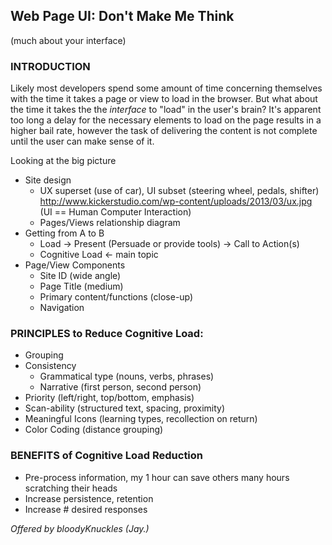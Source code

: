 ## Web Page UI: Don't Make Me Think 
(much about your interface)

### INTRODUCTION

Likely most developers spend some amount of time concerning themselves with the time it takes a page or view to load in the browser. But what about the time it takes the the *interface* to "load" in the user's brain? It's apparent too long a delay for the necessary elements to load on the page results in a higher bail rate, however the task of delivering the content is not complete until the user can make sense of it.

Looking at the big picture
- Site design
  - UX superset (use of car), UI subset (steering wheel, pedals, shifter)
    http://www.kickerstudio.com/wp-content/uploads/2013/03/ux.jpg
    (UI == Human Computer Interaction)
  - Pages/Views relationship diagram
- Getting from A to B
  - Load -> Present (Persuade or provide tools) -> Call to Action(s)
  - Cognitive Load <- main topic
- Page/View Components
  - Site ID (wide angle)
  - Page Title (medium)
  - Primary content/functions (close-up)
  - Navigation

### PRINCIPLES to Reduce Cognitive Load:

- Grouping
- Consistency
  - Grammatical type (nouns, verbs, phrases)
  - Narrative (first person, second person)
- Priority (left/right, top/bottom, emphasis)
- Scan-ability (structured text, spacing, proximity)
- Meaningful Icons (learning types, recollection on return)
- Color Coding (distance grouping)

### BENEFITS of Cognitive Load Reduction
- Pre-process information, my 1 hour can save others many hours scratching their heads
- Increase persistence, retention 
- Increase # desired responses


*Offered by bloodyKnuckles (Jay.)*
